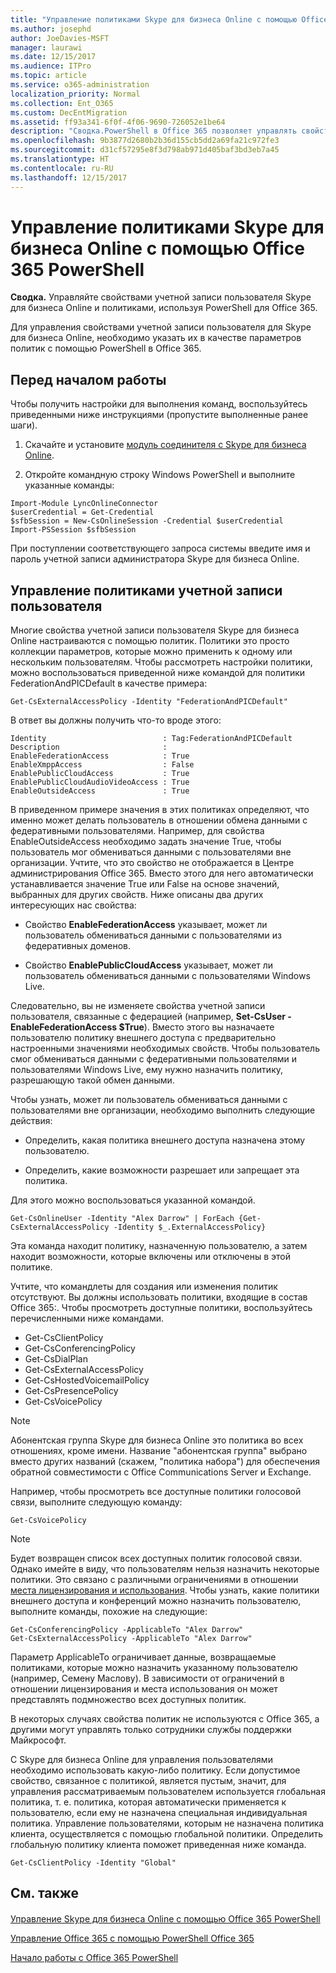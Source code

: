 ```yaml
---
title: "Управление политиками Skype для бизнеса Online с помощью Office 365 PowerShell"
ms.author: josephd
author: JoeDavies-MSFT
manager: laurawi
ms.date: 12/15/2017
ms.audience: ITPro
ms.topic: article
ms.service: o365-administration
localization_priority: Normal
ms.collection: Ent_O365
ms.custom: DecEntMigration
ms.assetid: ff93a341-6f0f-4f06-9690-726052e1be64
description: "Сводка.PowerShell в Office 365 позволяет управлять свойствами учетной записи пользователя Skype для бизнеса Online с политиками."
ms.openlocfilehash: 9b3877d2680b2b36d155cb5dd2a69fa21c972fe3
ms.sourcegitcommit: d31cf57295e8f3d798ab971d405baf3bd3eb7a45
ms.translationtype: HT
ms.contentlocale: ru-RU
ms.lasthandoff: 12/15/2017
---
```

# <a name="manage-skype-for-business-online-policies-with-office-365-powershell"></a>Управление политиками Skype для бизнеса Online с помощью Office 365 PowerShell

 **Сводка.** Управляйте свойствами учетной записи пользователя Skype для бизнеса Online и политиками, используя PowerShell для Office 365.
  
Для управления свойствами учетной записи пользователя для Skype для бизнеса Online, необходимо указать их в качестве параметров политик с помощью PowerShell в Office 365.
  
## <a name="before-you-begin"></a>Перед началом работы

Чтобы получить настройки для выполнения команд, воспользуйтесь приведенными ниже инструкциями (пропустите выполненные ранее шаги).
  
1. Скачайте и установите [ модуль соединителя с Skype для бизнеса Online](https://www.microsoft.com/en-us/download/details.aspx?id=39366).
    
2. Откройте командную строку Windows PowerShell и выполните указанные команды: 
    
```
Import-Module LyncOnlineConnector
$userCredential = Get-Credential
$sfbSession = New-CsOnlineSession -Credential $userCredential
Import-PSSession $sfbSession
  ```

При поступлении соответствующего запроса системы введите имя и пароль учетной записи администратора Skype для бизнеса Online.
    
## <a name="manage-user-account-policies"></a>Управление политиками учетной записи пользователя

Многие свойства учетной записи пользователя Skype для бизнеса Online настраиваются с помощью политик. Политики  это просто коллекции параметров, которые можно применить к одному или нескольким пользователям. Чтобы рассмотреть настройки политики, можно воспользоваться приведенной ниже командой для политики FederationAndPICDefault в качестве примера:
  
```
Get-CsExternalAccessPolicy -Identity "FederationAndPICDefault"
```

В ответ вы должны получить что-то вроде этого:
  
```
Identity                          : Tag:FederationAndPICDefault
Description                       :
EnableFederationAccess            : True
EnableXmppAccess                  : False
EnablePublicCloudAccess           : True
EnablePublicCloudAudioVideoAccess : True
EnableOutsideAccess               : True
```

В приведенном примере значения в этих политиках определяют, что именно может делать пользователь в отношении обмена данными с федеративными пользователями. Например, для свойства EnableOutsideAccess необходимо задать значение True, чтобы пользователь мог обмениваться данными с пользователями вне организации. Учтите, что это свойство не отображается в Центре администрирования Office 365. Вместо этого для него автоматически устанавливается значение True или False на основе значений, выбранных для других свойств. Ниже описаны два других интересующих нас свойства:
  
- Свойство **EnableFederationAccess** указывает, может ли пользователь обмениваться данными с пользователями из федеративных доменов.
    
- Свойство **EnablePublicCloudAccess** указывает, может ли пользователь обмениваться данными с пользователями Windows Live.
    
Следовательно, вы не изменяете свойства учетной записи пользователя, связанные с федерацией (например, **Set-CsUser -EnableFederationAccess $True**). Вместо этого вы назначаете пользователю политику внешнего доступа с предварительно настроенными значениями необходимых свойств. Чтобы пользователь смог обмениваться данными с федеративными пользователями и пользователями Windows Live, ему нужно назначить политику, разрешающую такой обмен данными.
  
Чтобы узнать, может ли пользователь обмениваться данными с пользователями вне организации, необходимо выполнить следующие действия:
  
- Определить, какая политика внешнего доступа назначена этому пользователю.
    
- Определить, какие возможности разрешает или запрещает эта политика.
    
Для этого можно воспользоваться указанной командой.
  
```
Get-CsOnlineUser -Identity "Alex Darrow" | ForEach {Get-CsExternalAccessPolicy -Identity $_.ExternalAccessPolicy}
```

Эта команда находит политику, назначенную пользователю, а затем находит возможности, которые включены или отключены в этой политике.
  
Учтите, что командлеты для создания или изменения политик отсутствуют. Вы должны использовать политики, входящие в состав Office 365:. Чтобы просмотреть доступные политики, воспользуйтесь перечисленными ниже командами.
  
- Get-CsClientPolicy       
- Get-CsConferencingPolicy        
- Get-CsDialPlan            
- Get-CsExternalAccessPolicy                         
- Get-CsHostedVoicemailPolicy                        
- Get-CsPresencePolicy                               
- Get-CsVoicePolicy                                  

> [!NOTE]
> Абонентская группа Skype для бизнеса Online  это политика во всех отношениях, кроме имени. Название "абонентская группа" выбрано вместо других названий (скажем, "политика набора") для обеспечения обратной совместимости с Office Communications Server и Exchange. 
  
Например, чтобы просмотреть все доступные политики голосовой связи, выполните следующую команду:
  
```
Get-CsVoicePolicy
```

> [!NOTE]
> Будет возвращен список всех доступных политик голосовой связи. Однако имейте в виду, что пользователям нельзя назначить некоторые политики. Это связано с различными ограничениями в отношении [места лицензирования и использования](https://msdn.microsoft.com/ru-RU/library/azure/dn194136.aspx). Чтобы узнать, какие политики внешнего доступа и конференций можно назначить пользователю, выполните команды, похожие на следующие: 

```
Get-CsConferencingPolicy -ApplicableTo "Alex Darrow"
Get-CsExternalAccessPolicy -ApplicableTo "Alex Darrow"
```

Параметр ApplicableTo ограничивает данные, возвращаемые политиками, которые можно назначить указанному пользователю (например, Семену Маслову). В зависимости от ограничений в отношении лицензирования и места использования он может представлять подмножество всех доступных политик. 
  
В некоторых случаях свойства политик не используются с Office 365, а другими могут управлять только сотрудники службы поддержки Майкрософт. 
  
С Skype для бизнеса Online для управления пользователями необходимо использовать какую-либо политику. Если допустимое свойство, связанное с политикой, является пустым, значит, для управления рассматриваемым пользователем используется глобальная политика, т. е. политика, которая автоматически применяется к пользователю, если ему не назначена специальная индивидуальная политика. Управление пользователями, которым не назначена политика клиента, осуществляется с помощью глобальной политики. Определить глобальную политику клиента поможет приведенная ниже команда.
  
```
Get-CsClientPolicy -Identity "Global"
```

## <a name="see-also"></a>См. также

#### 

[Управление Skype для бизнеса Online с помощью Office 365 PowerShell](manage-skype-for-business-online-with-office-365-powershell.md)
  
[Управление Office 365 с помощью PowerShell Office 365](manage-office-365-with-office-365-powershell.md)
  
[Начало работы с Office 365 PowerShell](getting-started-with-office-365-powershell.md)

